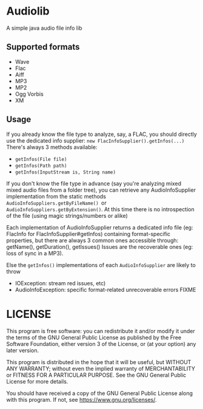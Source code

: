# Audiolib
A simple java audio file info lib

## Supported formats
* Wave
* Flac
* Aiff
* MP3
* MP2
* Ogg Vorbis
* XM

## Usage

If you already know the file type to analyze, say, a FLAC, you should directly use the dedicated info supplier:
`new FlacInfoSupplier().getInfos(...)`
There's always 3 methods available:
* `getInfos(File file)`
* `getInfos(Path path)`
* `getInfos(InputStream is, String name)`

If you don't know the file type in advance (say you're analyzing mixed mixed audio files from a folder tree), you can retrieve any AudioInfoSupplier implementation from the static methods `AudioInfoSuppliers.getByFileName() `or `AudioInfoSuppliers.getByExtension()`. 
At this time there is no introspection of the file (using magic strings/numbers or alike)

Each implementation of AudioInfoSupplier returns a dedicated info file (eg: FlacInfo for FlacInfoSupplier#getInfos) containing format-specific properties,
but there are always 3 common ones accessible through: getName(), getDuration(), getIssues()
Issues are the recoverable ones (eg: loss of sync in a MP3).

Else the `getInfos()` implementations of each `AudioInfoSupplier` are likely to throw
* IOException: stream red issues, etc)
* AudioInfoException: specific format-related unrecoverable errors FIXME


# LICENSE
This program is free software: you can redistribute it and/or modify it under the terms of the GNU General Public License as published by the Free Software Foundation, either version 3 of the License, or (at your option) any later version.

This program is distributed in the hope that it will be useful, but WITHOUT ANY WARRANTY; without even the implied warranty of MERCHANTABILITY or FITNESS FOR A PARTICULAR PURPOSE. See the GNU General Public License for more details.

You should have received a copy of the GNU General Public License along with this program. If not, see <https://www.gnu.org/licenses/>.
